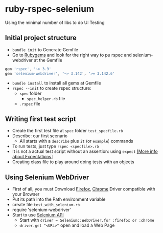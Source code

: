 
# ruby-rspec-selenium

Using the minimal number of libs to do UI Testing

## Initial project structure

- `bundle init` to Generate Gemfile
- Go to [Rubygems](https://rubygems.org) and look for the right way to pu rspec and selenium-webdriver at the Gemfile

```ruby
gem 'rspec', '~> 3.9'
gem 'selenium-webdriver', '~> 3.142', '>= 3.142.6'
```

- `bundle install` to install all gems at Gemfile
- `rspec --init` to create rspec structure:
  - `spec` folder
    - `spec_helper.rb` file
  - `.rspec` file

## Writing first test script

- Create the first test file at `spec` folder `test_specfile.rb`
- Describe: our first scenario
  - All starts with a `describe` plus `it` (or `example`) commands
- To run tests, just type `rspec <specfile>.rb`
- It is not a actual test script without an assertion: using `expect` [[More info about Expectations]](https://www.rubydoc.info/gems/rspec-expectations/RSpec/Expectations)
- Creating class file to play around doing tests with an objects

## Using Selenium WebDriver
- First of all, you must Download [Firefox](https://github.com/mozilla/geckodriver/releases/tag/v0.26.0), [Chrome](https://chromedriver.chromium.org/downloads) Driver compatible with your Browser
- Put its path into the Path environment variable
- create file `test_with_selenium.rb`
- require 'selenium-webdriver'
- Start to use [Selenium API](https://github.com/SeleniumHQ/selenium/wiki/Ruby-Bindings)
  - Start with `driver = Selenium::WebDriver.for :firefox or :chrome`
  - `driver.get "<URL>"` open and load a Web Page